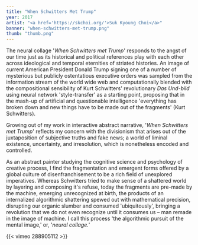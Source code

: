 ```yaml
---
title: "When Schwitters Met Trump"
year: 2017
artist: "<a href='https://skchoi.org/'>Suk Kyoung Choi</a>"
banner: "when-schwitters-met-trump.png"
thumb: "thumb.png"
---
```


The neural collage '*When Schwitters met Trump*' responds to the angst of our
time just as its historical and political references play with each other
across ideological and temporal eternities of striated histories. An image of
current American President Donald Trump signing one of a number of mysterious
but publicly ostentatious executive orders was sampled from the information
stream of the world wide web and computationally blended with the compositional
sensibility of Kurt Schwitters' revolutionary *Das Und-bild* using neural network
'style-transfer' as a starting point, proposing that in the mash-up of
artificial and questionable intelligence 'everything has broken down and new
things have to be made out of the fragments' (Kurt Schwitters).

Growing out of my work in interactive abstract narrative, '*When Schwitters met
Trump*' reflects my concern with the divisionism that arises out of the
juxtaposition of subjective truths and fake news; a world of liminal existence,
uncertainty, and irresolution, which is nonetheless encoded and controlled.

As an abstract painter studying the cognitive science and psychology of
creative process, I find the fragmentation and emergent forms offered by a
global culture of disenfranchisement to be a rich field of unexplored
imperatives. Whereas Schwitters tried to make sense of a shattered world by
layering and composing it's refuse, today the fragments are pre-made by the
machine, emerging unrecognized at birth, the products of an internalized
algorithmic shattering spewed out with mathematical precision, disrupting our
organic slumber and consumed 'ubiquitously', bringing a revolution that we do
not even recognize until it consumes us – man remade in the image of machine. I
call this process 'the algorithmic pursuit of the mental image,' or, '*neural
collage.*'

{{< vimeo 288905112 >}}
